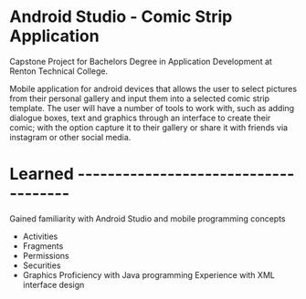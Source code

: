 # Android Studio - Comic Strip Application

Capstone Project for Bachelors Degree in Application Development at Renton Technical College. 

Mobile application for android devices that allows the user to select pictures from their personal gallery and input them into a selected comic strip template. The user will have a number of tools to work with, such as adding dialogue boxes, text and graphics through an interface to create their comic; with the option capture it to their gallery or share it with friends via instagram or other social media. 

# Learned -------------------------------------
Gained familiarity with Android Studio and mobile programming concepts
  - Activities
  - Fragments
  - Permissions
  - Securities
  - Graphics
Proficiency with Java programming
Experience with XML interface design

